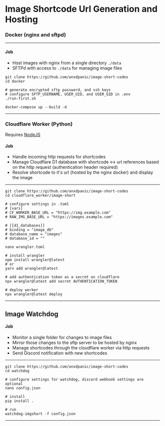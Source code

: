 # Image Shortcode Url Generation and Hosting

### Docker (nginx and sftpd)

---

#### Job 
- Host images with nginx from a single directory `./data`
- SFTPd with access to `./data` for managing image files

```shell
git clone https://github.com/anxdpanic/image-short-codes
cd docker

# generate encrypted sftp password, and ssh keys
# configure SFTP_USERNAME, USER_UID, and USER_GID in .env
./run-first.sh

docker-compose up --build -d
```

---

### Cloudflare Worker (Python)

Requires [NodeJS](https://nodejs.org/en/download)

#### Job 
- Handle incoming http requests for shortcodes
- Manage Cloudflare D1 database with shortcode <-> url references based on the http request (authentication header required)
- Resolve shortcode to it's url (hosted by the nginx docker) and display the image

---

```shell
git clone https://github.com/anxdpanic/image-short-codes
cd cloudflare_worker/image-short

# configure settings in .toml
# [vars]
# CF_WORKER_BASE_URL = "https://img.example.com"
# RAW_IMG_BASE_URL = "https://images.example.com"

# [[d1_databases]]
# binding = "image_db"
# database_name = "images"
# database_id = ""

nano wrangler.toml

# install wrangler
npm install wrangler@latest
# or
yarn add wrangler@latest

# add authentication token as a secret on cloudflare
npx wrangler@latest add secret AUTHENTICATION_TOKEN

# deploy worker
npx wrangler@latest deploy
```

---

## Image Watchdog

#### Job 
- Monitor a single folder for changes to image files
- Mirror those changes to the sftp server to be hosted by nginx
- Manage shortcodes through the cloudflare worker via http requests
- Send Discord notification with new shortcodes

---

```shell
git clone https://github.com/anxdpanic/image-short-codes
cd watchdog

# configure settings for watchdog, discord webhook settings are optional
nano config.json

# install
pip install .

# run
watchdog-imgshort -f config.json
```
---
